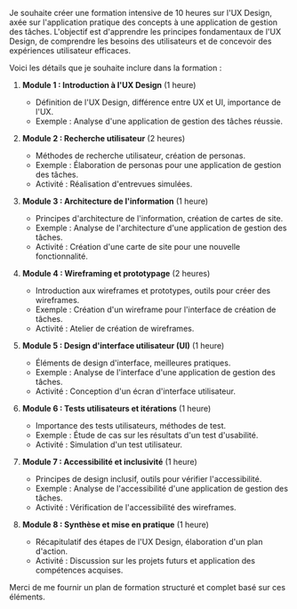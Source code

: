 
Je souhaite créer une formation intensive de 10 heures sur l'UX Design, axée sur l'application pratique des concepts à une application de gestion des tâches. L'objectif est d'apprendre les principes fondamentaux de l'UX Design, de comprendre les besoins des utilisateurs et de concevoir des expériences utilisateur efficaces.

Voici les détails que je souhaite inclure dans la formation :

1. **Module 1 : Introduction à l'UX Design** (1 heure)
   - Définition de l'UX Design, différence entre UX et UI, importance de l'UX.
   - Exemple : Analyse d'une application de gestion des tâches réussie.

2. **Module 2 : Recherche utilisateur** (2 heures)
   - Méthodes de recherche utilisateur, création de personas.
   - Exemple : Élaboration de personas pour une application de gestion des tâches.
   - Activité : Réalisation d'entrevues simulées.

3. **Module 3 : Architecture de l'information** (1 heure)
   - Principes d'architecture de l'information, création de cartes de site.
   - Exemple : Analyse de l'architecture d'une application de gestion des tâches.
   - Activité : Création d'une carte de site pour une nouvelle fonctionnalité.

4. **Module 4 : Wireframing et prototypage** (2 heures)
   - Introduction aux wireframes et prototypes, outils pour créer des wireframes.
   - Exemple : Création d'un wireframe pour l'interface de création de tâches.
   - Activité : Atelier de création de wireframes.

5. **Module 5 : Design d'interface utilisateur (UI)** (1 heure)
   - Éléments de design d'interface, meilleures pratiques.
   - Exemple : Analyse de l'interface d'une application de gestion des tâches.
   - Activité : Conception d'un écran d'interface utilisateur.

6. **Module 6 : Tests utilisateurs et itérations** (1 heure)
   - Importance des tests utilisateurs, méthodes de test.
   - Exemple : Étude de cas sur les résultats d'un test d'usabilité.
   - Activité : Simulation d'un test utilisateur.

7. **Module 7 : Accessibilité et inclusivité** (1 heure)
   - Principes de design inclusif, outils pour vérifier l'accessibilité.
   - Exemple : Analyse de l'accessibilité d'une application de gestion des tâches.
   - Activité : Vérification de l'accessibilité des wireframes.

8. **Module 8 : Synthèse et mise en pratique** (1 heure)
   - Récapitulatif des étapes de l'UX Design, élaboration d'un plan d'action.
   - Activité : Discussion sur les projets futurs et application des compétences acquises.

Merci de me fournir un plan de formation structuré et complet basé sur ces éléments.